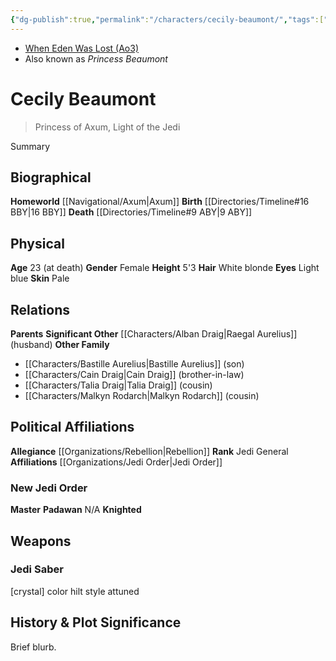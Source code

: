 ```yaml
---
{"dg-publish":true,"permalink":"/characters/cecily-beaumont/","tags":["jedi","rebellion","jediknight","newjediorder","i ii iii iv v vi vii","forcesensitive","unfinished"],"dgHomeLink":false}
---
```


- [When Eden Was Lost (Ao3)](https://archiveofourown.org/works/19334440/chapters/45992584)
- Also known as *Princess Beaumont*

# Cecily Beaumont
>Princess of Axum, Light of the Jedi

Summary

## Biographical

**Homeworld** [[Navigational/Axum\|Axum]]
**Birth** [[Directories/Timeline#16 BBY\|16 BBY]]
**Death** [[Directories/Timeline#9 ABY\|9 ABY]]

## Physical

**Age** 23 (at death)
**Gender** Female
**Height** 5'3
**Hair** White blonde
**Eyes** Light blue
**Skin** Pale

## Relations

**Parents** 
**Significant Other** [[Characters/Alban Draig\|Raegal Aurelius]] (husband)
**Other Family**
- [[Characters/Bastille Aurelius\|Bastille Aurelius]] (son)
- [[Characters/Cain Draig\|Cain Draig]] (brother-in-law)
- [[Characters/Talia Draig\|Talia Draig]] (cousin)
- [[Characters/Malkyn Rodarch\|Malkyn Rodarch]] (cousin)

## Political Affiliations

**Allegiance** [[Organizations/Rebellion\|Rebellion]]
**Rank** Jedi General
**Affiliations** [[Organizations/Jedi Order\|Jedi Order]]

### New Jedi Order

**Master** 
**Padawan** N/A
**Knighted** 

## Weapons

### Jedi Saber

[crystal] color hilt style attuned

## History & Plot Significance

Brief blurb.